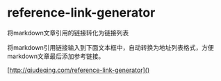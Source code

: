 # reference-link-generator
将markdown文章引用的链接转化为链接列表

将markdown引用链接输入到下面文本框中，自动转换为地址列表格式，方便markdown文章最后添加参考链接。

[http://qiudeqing.com/reference-link-generator]()

